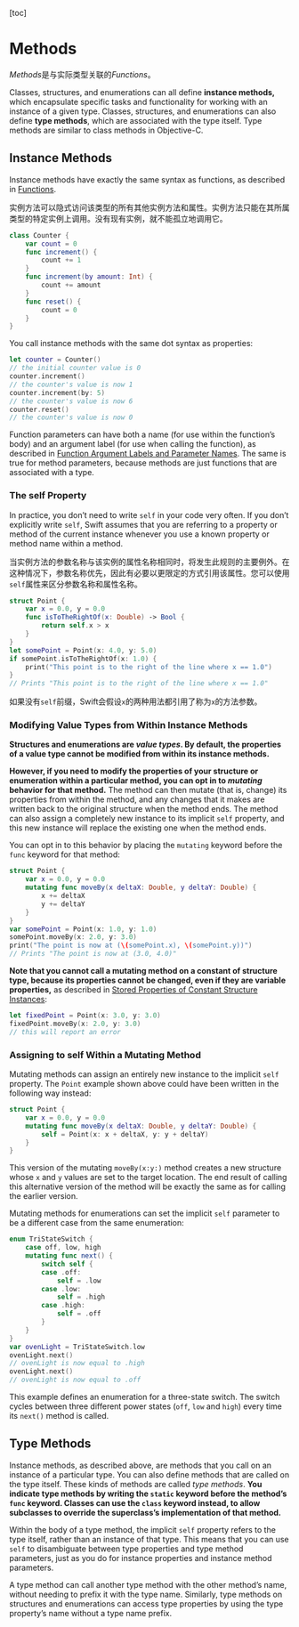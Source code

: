 [toc]

# Methods

*Methods*是与实际类型关联的*Functions*。

Classes, structures, and enumerations can all define **instance methods,** which encapsulate<!--封装--> specific tasks and functionality for working with an instance of a given type. Classes, structures, and enumerations can also define **type methods**, which are associated with the type itself. Type methods are similar to class methods in Objective-C.

## Instance Methods

Instance methods have exactly the same syntax as functions, as described in [Functions](https://docs.swift.org/swift-book/LanguageGuide/Functions.html).

实例方法可以隐式访问该类型的所有其他实例方法和属性。实例方法只能在其所属类型的特定实例上调用。没有现有实例，就不能孤立地调用它。

```swift
class Counter {
    var count = 0
    func increment() {
        count += 1
    }
    func increment(by amount: Int) {
        count += amount
    }
    func reset() {
        count = 0
    }
}
```

You call instance methods with the same dot syntax as properties:

```swift
let counter = Counter()
// the initial counter value is 0
counter.increment()
// the counter's value is now 1
counter.increment(by: 5)
// the counter's value is now 6
counter.reset()
// the counter's value is now 0
```

Function parameters can have both a name (for use within the function’s body) and an argument label (for use when calling the function), as described in [Function Argument Labels and Parameter Names](https://docs.swift.org/swift-book/LanguageGuide/Functions.html#ID166). The same is true for method parameters, because methods are just functions that are associated with a type.

### The self Property

In practice, you don’t need to write `self` in your code very often. If you don’t explicitly write `self`, Swift assumes that you are referring to a property or method of the current instance whenever you use a known property or method name within a method.

当实例方法的参数名称与该实例的属性名称相同时，将发生此规则的主要例外。在这种情况下，参数名称优先，因此有必要以更限定的方式引用该属性。您可以使用`self`属性来区分参数名称和属性名称。

```swift
struct Point {
    var x = 0.0, y = 0.0
    func isToTheRightOf(x: Double) -> Bool {
        return self.x > x
    }
}
let somePoint = Point(x: 4.0, y: 5.0)
if somePoint.isToTheRightOf(x: 1.0) {
    print("This point is to the right of the line where x == 1.0")
}
// Prints "This point is to the right of the line where x == 1.0"
```

如果没有`self`前缀，Swift会假设`x`的两种用法都引用了称为`x`的方法参数。

### Modifying Value Types from Within Instance Methods

**Structures and enumerations are *value types*. By default, the properties of a value type cannot be modified from within its instance methods.**

**However, if you need to modify the properties of your structure or enumeration within a particular method, you can opt in to *mutating* behavior for that method.** The method can then mutate (that is, change) its properties from within the method, and any changes that it makes are written back to the original structure when the method ends. The method can also assign a completely new instance to its implicit `self` property, and this new instance will replace the existing one when the method ends.

You can opt in to this behavior by placing the `mutating` keyword before the `func` keyword for that method:

```swift
struct Point {
    var x = 0.0, y = 0.0
    mutating func moveBy(x deltaX: Double, y deltaY: Double) {
        x += deltaX
        y += deltaY
    }
}
var somePoint = Point(x: 1.0, y: 1.0)
somePoint.moveBy(x: 2.0, y: 3.0)
print("The point is now at (\(somePoint.x), \(somePoint.y))")
// Prints "The point is now at (3.0, 4.0)"
```

**Note that you cannot call a mutating method on a constant of structure type, because its properties cannot be changed, even if they are variable properties,** as described in [Stored Properties of Constant Structure Instances](https://docs.swift.org/swift-book/LanguageGuide/Properties.html#ID256):

```swift
let fixedPoint = Point(x: 3.0, y: 3.0)
fixedPoint.moveBy(x: 2.0, y: 3.0)
// this will report an error
```

### Assigning to self Within a Mutating Method

Mutating methods can assign an entirely new instance to the implicit `self` property. The `Point` example shown above could have been written in the following way instead:

```swift
struct Point {
    var x = 0.0, y = 0.0
    mutating func moveBy(x deltaX: Double, y deltaY: Double) {
        self = Point(x: x + deltaX, y: y + deltaY)
    }
}
```

This version of the mutating `moveBy(x:y:)` method creates a new structure whose `x` and `y` values are set to the target location. The end result of calling this alternative version of the method will be exactly the same as for calling the earlier version.

Mutating methods for enumerations can set the implicit `self` parameter to be a different case from the same enumeration:

```swift
enum TriStateSwitch {
    case off, low, high
    mutating func next() {
        switch self {
        case .off:
            self = .low
        case .low:
            self = .high
        case .high:
            self = .off
        }
    }
}
var ovenLight = TriStateSwitch.low
ovenLight.next()
// ovenLight is now equal to .high
ovenLight.next()
// ovenLight is now equal to .off
```

This example defines an enumeration for a three-state switch. The switch cycles between three different power states (`off`, `low` and `high`) every time its `next()` method is called.

## Type Methods

Instance methods, as described above, are methods that you call on an instance of a particular type. You can also define methods that are called on the type itself. These kinds of methods are called *type methods*. **You indicate type methods by writing the `static` keyword before the method’s `func` keyword. Classes can use the `class` keyword instead, to allow subclasses to override the superclass’s implementation of that method.**

Within the body of a type method, the implicit `self` property refers to the type itself, rather than an instance of that type. This means that you can use `self` to disambiguate between type properties and type method parameters, just as you do for instance properties and instance method parameters.

A type method can call another type method with the other method’s name, without needing to prefix it with the type name. Similarly, type methods on structures and enumerations can access type properties by using the type property’s name without a type name prefix.